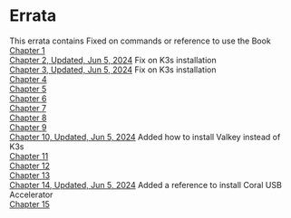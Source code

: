 # Errata
This errata contains Fixed on commands or reference to use the Book  
[Chapter 1](ch1.md)  
[Chapter 2, Updated, Jun 5, 2024](ch2.md) Fix on K3s installation  
[Chapter 3, Updated, Jun 5, 2024](ch3.md) Fix on K3s installation  
[Chapter 4](ch4.md)  
[Chapter 5](ch5.md)  
[Chapter 6](ch6.md)  
[Chapter 7](ch7.md)  
[Chapter 8](ch8.md)  
[Chapter 9](ch9.md)  
[Chapter 10, Updated, Jun 5, 2024](ch10.md) Added how to install Valkey instead of K3s   
[Chapter 11](ch11.md)  
[Chapter 12](ch12.md)  
[Chapter 13](ch13.md)  
[Chapter 14, Updated, Jun 5, 2024](ch14.md) Added a reference to install Coral USB Accelerator   
[Chapter 15](ch15.md)  